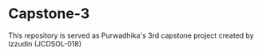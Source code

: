 # Capstone-3
This repository is served as Purwadhika's 3rd capstone project created by Izzudin (JCDSOL-018) 
